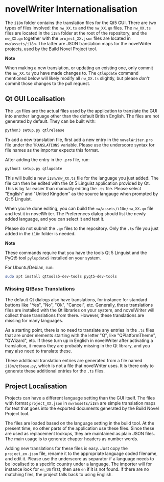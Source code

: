 # novelWriter Internationalisation

The `i18n` folder contains the translation files for the Qt5 GUI. There are two types of files
involved: the `nw_XX.ts` and the `nw_XX.qm` files. The `nw_XX.ts` files are located in the `i18n`
folder at the root of the repository, and the `nw_XX.qm` together with the `project_XX.json` files
are located in `nw/assets/i18n`. The latter are JSON translation maps for the novelWriter projects,
used by the Build Novel Project tool.

**Note**

When making a new translation, or updating an existing one, only commit the `nw_XX.ts` you have
made changes to. The `qtlupdate` command mentioned below will likely modify all `nw_XX.ts`
slightly, but please _don't_ commit those changes to the pull request.

## Qt GUI Localisation

The `.qm` files are the actual files used by the application to translate the GUI into another
language other than the default British English. The files are not generated by default. They can
be built with:
```bash
python3 setup.py qtlrelease
```

To add a new translation file, first add a new entry in the `novelWriter.pro` file under the
`TRANSLATIONS` variable. Please use the underscore syntax for file names as the importer expects
this format.

After adding the entry in the `.pro` file, run:
```bash
python3 setup.py qtlupdate
```

This will build a new `i18n/nw_XX.ts` file for the language you just added. The file can then be
edited with the Qt 5 Linguist application provided by Qt. This is by far easier than manually
editing the `.ts` file. Please select "English" and "United Kingdom" as the source langauge when
prompted by Qt 5 Linguist.

When you're done editing, you can build the `nw/assets/i18n/nw_XX.qm` file and test it in
novelWriter. The Preferences dialog should list the newly added language, and you can select it and
test it.

Please do not submit the `.qm` files to the repository. Only the `.ts` file you just added in the
`i18n` folder is needed.

**Note**

These commands require that you have the tools Qt 5 Linguist and the PyQt5 tool `pylupdate5`
installed on your system.

For Ubuntu/Debian, run:
```bash
sudo apt install qttools5-dev-tools pyqt5-dev-tools
```

### Missing QtBase Translations

The default Qt dialogs also have translations, for instance for standard buttons like "Yes", "No",
"Ok", "Cancel", etc. Generally, these translations files are installed with the Qt libraries on
your system, and novelWriter will collect those translations from there. However, these
translations are missing for many languages.

As a starting point, there is no need to translate any entries in the `.ts` files that are under
elements starting with the letter "Q", like "QPlatformTheme", "QWizard", etc. If these turn up in
English in novelWriter after activating a translation, it means they are probably missing in the Qt
library, and you may also need to translate these.

These additional translation entries are generated from a file named `i18n/qtbase.py`, which is not
a file that novelWriter uses. It is there only to generate these additional entries for the `.ts`
files.

## Project Localisation

Projects can have a different language setting than the GUI itself. The files with format
`project_XX.json` in `nw/assets/i18n` are simple translation maps for text that goes into the
exported documents generated by the Build Novel Project tool.

The files are loaded based on the language setting in the build tool. At the present time, no other
parts of the application use these files. Since these are used as replacement lookups, they are
maintained as plain JSON files. The main usage is to generate chapter headers as number words.

Adding new translations for these files is easy. Just copy the `project_en.json` file, rename it to
the appropriate language coded filename, and edit it. Please use the underscore as separator if a
language needs to be localised to a specific country under a language. The importer will for
instance look for `en_US` first, then use `en` if it is not found. If there are no matching files,
the project falls back to using English.
